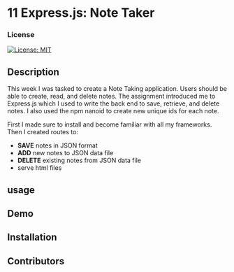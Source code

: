 # 11 Express.js: Note Taker

### License
[![License: MIT](https://img.shields.io/badge/License-MIT-yellow.svg)](https://opensource.org/licenses/MIT)

## Description
This week I was tasked to create a Note Taking application. Users should be able to create, read, and delete notes. The assignment introduced me to Express.js which I used to write the back end to save, retrieve, and delete notes. I also used the npm nanoid to create new unique ids for each note. 

First I made sure to install and become familiar with all my frameworks. 
Then I created routes to: 

* **SAVE** notes in JSON format 
* **ADD** new notes to JSON data file
* **DELETE** existing notes from JSON data file
* serve html files

## usage

## Demo

## Installation

## Contributors


